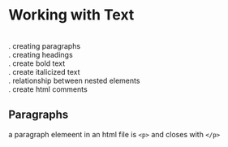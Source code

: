 # Working with Text
<br> . creating paragraphs
<br> . creating headings
<br> . create bold text
<br> . create italicized text
<br> . relationship between nested elements
<br> . create html comments

## Paragraphs
a paragraph elemeent in an html file is `<p>` and closes with `</p>`
